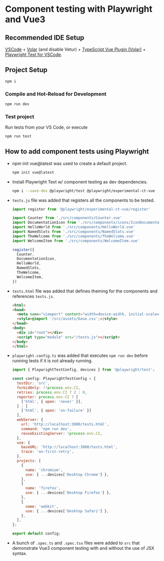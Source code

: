 # Component testing with Playwright and Vue3

## Recommended IDE Setup

[VSCode](https://code.visualstudio.com/) + [Volar](https://marketplace.visualstudio.com/items?itemName=johnsoncodehk.volar) (and disable Vetur) + [TypeScript Vue Plugin (Volar)](https://marketplace.visualstudio.com/items?itemName=johnsoncodehk.vscode-typescript-vue-plugin) + [Playwright Test for VSCode](https://marketplace.visualstudio.com/items?itemName=ms-playwright.playwright).

## Project Setup

```sh
npm i
```

### Compile and Hot-Reload for Development

```sh
npm run dev
```

### Test project

Run tests from your VS Code, or execute

```sh
npm run test
```

## How to add component tests using Playwright

- npm init vue@latest was used to create a default project.

    ```sh
    npm init vue@latest
    ```

- Install Playwright Text w/ component testing as dev dependencies.

    ```sh
    npm i --save-dev @playwright/test @playwright/experimental-ct-vue
    ```

- `tests.js` file was added that registers all the components to be tested.

    ```js
    import register from '@playwright/experimental-ct-vue/register'

    import Counter from './src/components/Counter.vue'
    import DocumentationIcon from './src/components/icons/IconDocumentation.vue'
    import HelloWorld from './src/components/HelloWorld.vue'
    import NamedSlots from './src/components/NamedSlots.vue'
    import TheWelcome from './src/components/TheWelcome.vue'
    import WelcomeItem from './src/components/WelcomeItem.vue'

    register({
      Counter,
      DocumentationIcon,
      HelloWorld,
      NamedSlots,
      TheWelcome,
      WelcomeItem,
    })
    ```
- `tests.html` file was added that defines theming for the components and references `tests.js`.
    ```html
    <html>
    <head>
      <meta name="viewport" content="width=device-width, initial-scale=1.0" />
      <style>@import '/src/assets/base.css';</style>
    </head>
    <body>
      <div id="root"></div>
      <script type="module" src="/tests.js"></script>
    </body>
    </html>
    ```
- `playwright.config.ts` was added that executes `npm run dev` before running tests if it is not already running.
    ```js
    import { PlaywrightTestConfig, devices } from '@playwright/test';

    const config: PlaywrightTestConfig = {
      testDir: 'src',
      forbidOnly: !!process.env.CI,
      retries: process.env.CI ? 2 : 0,
      reporter: process.env.CI ? [
        ['html', { open: 'never' }],
      ] : [
        ['html', { open: 'on-failure' }]
      ],
      webServer: {
        url: 'http://localhost:3000/tests.html',
        command: 'npm run dev',
        reuseExistingServer: !process.env.CI,
      },
      use: {
        baseURL: 'http://localhost:3000/tests.html',
        trace: 'on-first-retry',
      },
      projects: [
        {
          name: 'chromium',
          use: { ...devices['Desktop Chrome'] },
        },
        {
          name: 'firefox',
          use: { ...devices['Desktop Firefox'] },
        },
        {
          name: 'webkit',
          use: { ...devices['Desktop Safari'] },
        },
      ],
    };

    export default config;
    ```
- A bunch of `.spec.ts` and `.spec.tsx` files were added to `src` that demonstrate Vue3 component testing with and without the use of JSX syntax.
